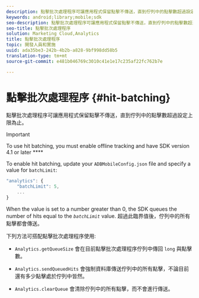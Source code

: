 ```yaml
---
description: 點擊批次處理程序可讓應用程式保留點擊不傳送，直到佇列中的點擊數超過設定上限為止。
keywords: android;library;mobile;sdk
seo-description: 點擊批次處理程序可讓應用程式保留點擊不傳送，直到佇列中的點擊數超過設定上限為止。
seo-title: 點擊批次處理程序
solution: Marketing Cloud,Analytics
title: 點擊批次處理程序
topic: 開發人員和實施
uuid: ada35be3-242b-4b2b-a828-9bf998dd58b5
translation-type: tm+mt
source-git-commit: e481b046769c3010c41e1e17c235af22fc762b7e

---
```



# 點擊批次處理程序 {#hit-batching}

點擊批次處理程序可讓應用程式保留點擊不傳送，直到佇列中的點擊數超過設定上限為止。

>[!IMPORTANT]
>
>To use hit batching, you must enable offline tracking and have SDK version 4.1 or later ****

To enable hit batching, update your `ADBMobileConfig.json` file and specify a value for `batchLimit`:

```js
"analytics": {
    "batchLimit": 5,
    ...
}
```

When the value is set to a number greater than 0, the SDK queues the number of hits equal to the *`batchLimit`* value. 超過此臨界值後，佇列中的所有點擊都會傳送。

下列方法可搭配點擊批次處理程序使用:

* `Analytics.getQueueSize` 會在目前點擊批次處理程序佇列中傳回 `long` 與點擊數。

* `Analytics.sendQueuedHits` 會強制資料庫傳送佇列中的所有點擊，不論目前還有多少點擊處於佇列中皆然。
* `Analytics.clearQueue` 會清除佇列中的所有點擊，而不會進行傳送。
